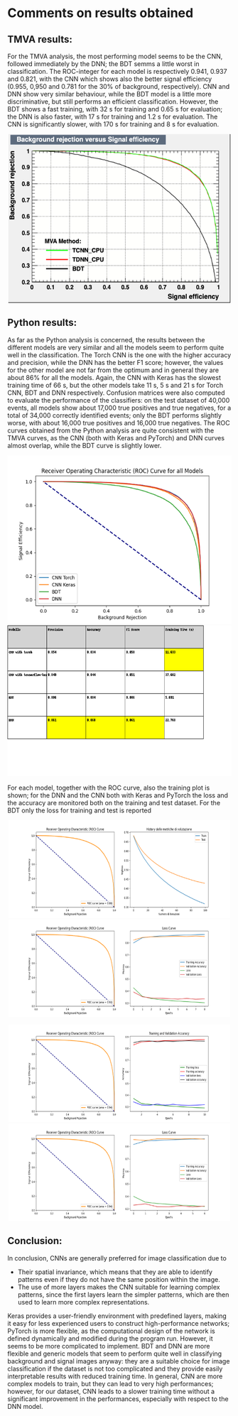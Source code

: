 
# Comments on results obtained

## TMVA results:
For the TMVA analysis, the most performing model seems to be the CNN, followed immediately by the DNN; the BDT semms a little worst in classification. The ROC-integer for each model is respectively 0.941, 0.937 and 0.821, with the CNN which shows also the better signal efficiency (0.955, 0,950 and 0.781 for the 30% of background, respectively). CNN and DNN show very similar behaviour, while the BDT model is a little more discriminative, but still performs an efficient classification. However, the BDT shows a fast training, with 32 s for training and 0.65 s for evaluation; the DNN is also faster, with 17 s for training and 1.2 s for evaluation. The CNN is significantly slower, with 170 s for training and 8 s for evaluation.

<p align="center">
  <img width="500" height="380" src="https://github.com/gaiafabbri/S-C/blob/main/Classification_results/TMVA_ROC.png">
</p>

## Python results:
As far as the Python analysis is concerned, the results between the different models are very similar and all the models seem to perform quite well in the classification. The Torch CNN is the one with the higher accuracy and precision, while the DNN has the better F1 score; however, the values for the other model are not far from the optimum and in general they are about 86% for all the models. Again, the CNN with Keras has the slowest training time of 66 s, but the other models take 11 s, 5 s and 21 s for Torch CNN, BDT and DNN respectively. Confusion matrices were also computed to evaluate the performance of the classifiers: on the test dataset of 40,000 events, all models show about 17,000 true positives and true negatives, for a total of 34,000 correctly identified events; only the BDT performs slightly worse, with about 16,000 true positives and 16,000 true negatives. The ROC curves obtained from the Python analysis are quite consistent with the TMVA curves, as the CNN (both with Keras and PyTorch) and DNN curves almost overlap, while the BDT curve is slightly lower.

<p align="center">
  <img width="550" height="380" src="https://github.com/gaiafabbri/S-C/blob/main/Classification_results/Comparison_among_models_100000_16x16.png">
  <img width="620" height="340" src="https://github.com/gaiafabbri/S-C/blob/main/Classification_results/Results.png">
</p>

For each model, together with the ROC curve, also the training plot is shown; for the DNN and the CNN both with Keras and PyTorch the loss and the accuracy are monitored both on the training and test dataset. For the BDT only the loss for training and test is reported

<p align="center">
  <img width="500" height="220" src="https://github.com/gaiafabbri/S-C/blob/main/Classification_results/BDT_100000_16x16.png">
  <img width="500" height="220" src="https://github.com/gaiafabbri/S-C/blob/main/Classification_results/CNN with tensorflow-keras_100000_16x16.png">
</p>

<p align="center">
  <img width="500" height="220" src="https://github.com/gaiafabbri/S-C/blob/main/Classification_results/CNN with torch_100000_16x16.png">
  <img width="500" height="220" src="https://github.com/gaiafabbri/S-C/blob/main/Classification_results/DNN_100000_16x16.png">
</p>


## Conclusion:
In conclusion, CNNs are generally preferred for image classification due to
- Their spatial invariance, which means that they are able to identify patterns even if they do not have the same position within the image.
- The use of more layers makes the CNN suitable for learning complex patterns, since the first layers learn the simpler patterns, which are then used to learn more complex representations.

Keras provides a user-friendly environment with predefined layers, making it easy for less experienced users to construct high-performance networks; PyTorch is more flexible, as the computational design of the network is defined dynamically and modified during the program run. However, it seems to be more complicated to implement. BDT and DNN are more flexible and generic models that seem to perform quite well in classifying background and signal images anyway: they are a suitable choice for image classification if the dataset is not too complicated and they provide easily interpretable results with reduced training time. In general, CNN are more complex models to train, but they can lead to very high performances; however, for our dataset, CNN leads to a slower training time without a significant improvement in the performances, especially with respect to the DNN model.
